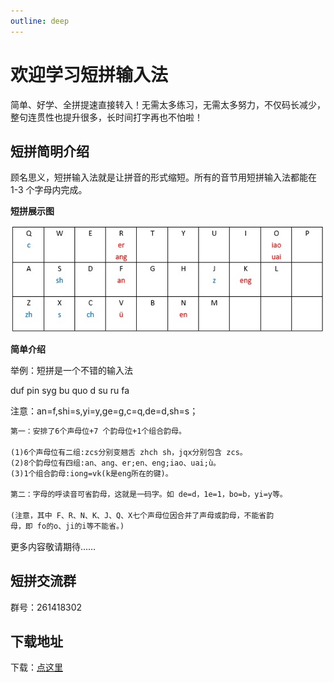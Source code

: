```yaml
---
outline: deep
---
```


# 欢迎学习短拼输入法

简单、好学、全拼提速直接转入！无需太多练习，无需太多努力，不仅码长减少，整句连贯性也提升很多，长时间打字再也不怕啦！


## 短拼简明介绍

顾名思义，短拼输入法就是让拼音的形式缩短。所有的音节用短拼输入法都能在 1-3 个字母内完成。

**短拼展示图**

![An image](./images/短拼输入法.png)

**简单介绍**

举例：短拼是一个不错的输入法

duf pin syg bu quo d su ru fa

注意：an=f,shi=s,yi=y,ge=g,c=q,de=d,sh=s；
```md
第一：安排了6个声母位+7 个韵母位+1个组合韵母。

(1)6个声母位有二组:zcs分别变翘舌 zhch sh，jqx分别包含 zcs。
(2)8个韵母位有四组:an、ang、er;en、eng;iao、uai;ù。
(3)1个组合韵母:iong=vk(k是eng所在的键)。

第二：字母的呼读音可省韵母，这就是一码字。如 de=d，1e=1，bo=b，yi=y等。

(注意，其中 F、R、N、K、J、Q、X七个声母位因合并了声母或韵母，不能省韵
母，即 fo的o、ji的i等不能省。)
```

更多内容敬请期待……

## 短拼交流群

群号：261418302

## 下载地址

下载：[点这里](http://ziyuan.ysepan.com/ "http://ziyuan.ysepan.com/")

<!-- The main `useData()` API can be used to access site, theme, and page data for the current page. It works in both `.md` and `.vue` files:

```md
<script setup>
import { useData } from 'vitepress'

const { theme, page, frontmatter } = useData()
</script>

## Results

### Theme Data
<pre>{{ theme }}</pre>

### Page Data
<pre>{{ page }}</pre>

### Page Frontmatter
<pre>{{ frontmatter }}</pre>
```

<script setup>
import { useData } from 'vitepress'

const { site, theme, page, frontmatter } = useData()
</script>

## Results

### Theme Data
<pre>{{ theme }}</pre>

### Page Data
<pre>{{ page }}</pre>

### Page Frontmatter
<pre>{{ frontmatter }}</pre>

## More

Check out the documentation for the [full list of runtime APIs](https://vitepress.dev/reference/runtime-api#usedata). -->
